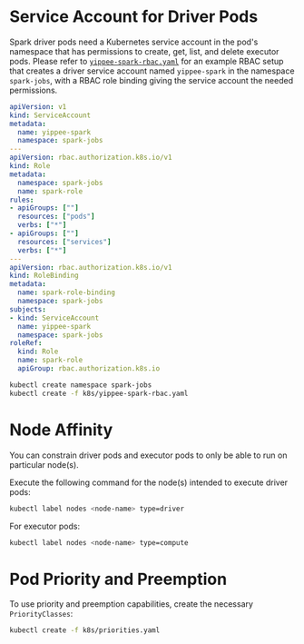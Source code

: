 # Service Account for Driver Pods

Spark driver pods need a Kubernetes service account in the pod's namespace that has permissions to create, get,
list, and delete executor pods. Please refer to [`yippee-spark-rbac.yaml`](../k8s/yippee-spark-rbac.yaml) for an
example RBAC setup that creates a driver service account named `yippee-spark` in the namespace `spark-jobs`, with a
RBAC role binding giving the service account the needed permissions.

```yaml
apiVersion: v1
kind: ServiceAccount
metadata:
  name: yippee-spark
  namespace: spark-jobs
---
apiVersion: rbac.authorization.k8s.io/v1
kind: Role
metadata:
  namespace: spark-jobs
  name: spark-role
rules:
- apiGroups: [""]
  resources: ["pods"]
  verbs: ["*"]
- apiGroups: [""]
  resources: ["services"]
  verbs: ["*"]
---
apiVersion: rbac.authorization.k8s.io/v1
kind: RoleBinding
metadata:
  name: spark-role-binding
  namespace: spark-jobs
subjects:
- kind: ServiceAccount
  name: yippee-spark
  namespace: spark-jobs
roleRef:
  kind: Role
  name: spark-role
  apiGroup: rbac.authorization.k8s.io
```

```bash
kubectl create namespace spark-jobs
kubectl create -f k8s/yippee-spark-rbac.yaml
```

# Node Affinity

You can constrain driver pods and executor pods to only be able to run on particular node(s).

Execute the following command for the node(s) intended to execute driver pods:

```bash
kubectl label nodes <node-name> type=driver
```

For executor pods:

```bash
kubectl label nodes <node-name> type=compute
```

# Pod Priority and Preemption

To use priority and preemption capabilities, create the necessary `PriorityClasses`:

```bash
kubectl create -f k8s/priorities.yaml
```

